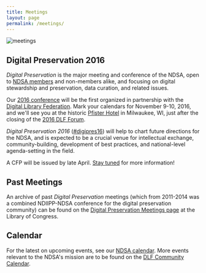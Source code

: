 ```yaml
---
title: Meetings
layout: page
permalink: /meetings/
---
```

<img alt="meetings" src='{{ "/images/icons/presentation.png" | prepend: site.baseurl }}'>

## Digital Preservation 2016 
*Digital Preservation* is the major meeting and conference of the NDSA, open to [NDSA members](http://ndsa.diglib.org/members-list/) and non-members alike, and focusing on digital stewardship and preservation, data curation, and related issues.

Our [2016 conference](https://www.diglib.org/forums/2016forum/ndsa-digipres16/) will be the first organized in partnership with the [Digital Library Federation](https://diglib.org/). Mark your calendars for November 9-10, 2016, and we'll see you at the historic [Pfister Hotel](http://www.thepfisterhotel.com/) in Milwaukee, WI, just after the closing of the [2016 DLF Forum](https://www.diglib.org/forums/2016forum/).

*Digital Preservation 2016* ([#digipres16](https://twitter.com/search?q=%23digipres16&src=typd)) will help to chart future directions for the NDSA, and is expected to be a crucial venue for intellectual exchange, community-building, development of best practices, and national-level agenda-setting in the field.

A CFP will be issued by late April. [Stay tuned](https://www.diglib.org/forums/2016forum/ndsa-digipres16/) for more information!

## Past Meetings

An archive of past *Digital Preservation* meetings (which from 2011-2014 was a combined NDIIPP-NDSA conference for the digital preservation community) can be found on the [Digital Preservation Meetings page](http://www.digitalpreservation.gov/meetings/) at the Library of Congress.

## Calendar

For the latest on upcoming events, see our [NDSA calendar](/calendar). More events relevant to the NDSA's mission are to be found on the [DLF Community Calendar](https://www.diglib.org/opportunities/calendar/).
